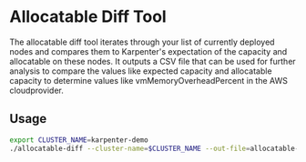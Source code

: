 # Allocatable Diff Tool

The allocatable diff tool iterates through your list of currently deployed nodes and compares them to Karpenter's expectation of the capacity and allocatable on these nodes. It outputs a CSV file that can be used for further analysis to compare the values like expected capacity and allocatable capacity to determine values like vmMemoryOverheadPercent in the AWS cloudprovider.

## Usage

```bash
export CLUSTER_NAME=karpenter-demo
./allocatable-diff --cluster-name=$CLUSTER_NAME --out-file=allocatable-diff.csv
```
